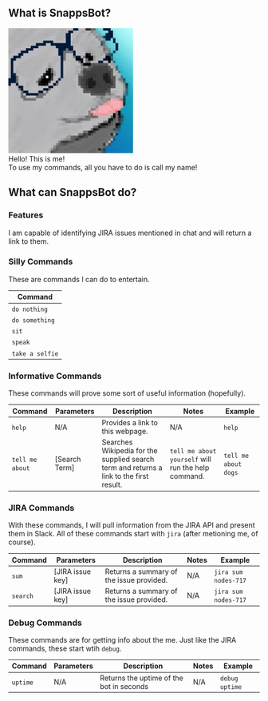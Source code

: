 
## What is SnappsBot?
<div id="container">
    <img src="https://github.com/Snappsu/snappsbot/blob/master/SnappsBotIcon.png?raw=true" width="250" height="250" />
</div>
Hello! This is me!<br>
To use my commands, all you have to do is call my name!

## What can SnappsBot do?
### Features
I am capable of identifying JIRA issues mentioned in chat and will return a link to them.

### Silly Commands
These are commands I can do to entertain.

| Command       |
|---------------|
| `do nothing`  |
| `do something`|
| `sit`         |
| `speak`       |
| `take a selfie`|

### Informative Commands
These commands will prove some sort of useful information (hopefully).

| Command | Parameters | Description | Notes | Example |
|-|-|-|-|-|
| `help` | N/A | Provides a link to this webpage. | N/A | `help` |
| `tell me about` | [Search Term] | Searches Wikipedia for the supplied search term and returns a link to the first result. | `tell me about yourself` will run the help command. | `tell me about dogs` |

### JIRA Commands
With these commands, I will pull information from the JIRA API and present them in Slack. All of these commands start with `jira` (after metioning me, of course).

| Command | Parameters | Description | Notes | Example |
|-|-|-|-|-|
| `sum` | [JIRA issue key] | Returns a summary of the issue provided. | N/A | `jira sum nodes-717` |
| `search` | [JIRA issue key] | Returns a summary of the issue provided. | N/A | `jira sum nodes-717` |



### Debug Commands
These commands are for getting info about the me. Just like the JIRA commands, these start wtih `debug`.

| Command | Parameters | Description | Notes | Example |
|-|-|-|-|-|
| `uptime` | N/A | Returns the uptime of the bot in seconds | N/A | `debug uptime` |

